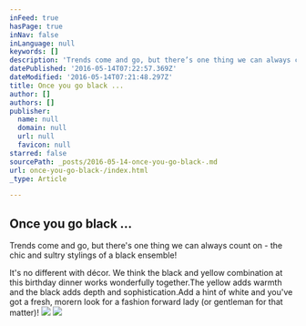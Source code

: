 ```yaml
---
inFeed: true
hasPage: true
inNav: false
inLanguage: null
keywords: []
description: 'Trends come and go, but there’s one thing we can always count on - the chic and sultry stylings of a black ensemble!'
datePublished: '2016-05-14T07:22:57.369Z'
dateModified: '2016-05-14T07:21:48.297Z'
title: Once you go black ...
author: []
authors: []
publisher:
  name: null
  domain: null
  url: null
  favicon: null
starred: false
sourcePath: _posts/2016-05-14-once-you-go-black-.md
url: once-you-go-black-/index.html
_type: Article

---
```

## Once you go black ...

Trends come and go, but there's one thing we can always count on - the chic and sultry stylings of a black ensemble!

It's no different with décor. We think the black and yellow combination at this birthday dinner works wonderfully together.The yellow adds warmth and the black adds depth and sophistication.Add a hint of white and you've got a fresh, morern look for a fashion forward lady (or gentleman for that matter)!
![](https://the-grid-user-content.s3-us-west-2.amazonaws.com/4251cba0-e917-407d-95e7-7431e4ee1581.jpg)
![](https://the-grid-user-content.s3-us-west-2.amazonaws.com/7fd19007-c7c9-4bc7-87bd-3904845db1a4.png)